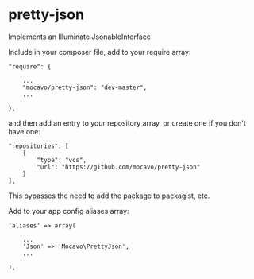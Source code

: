 pretty-json
===========

Implements an Illuminate JsonableInterface

Include in your composer file, add to your require array:


	"require": {

		...
		"mocavo/pretty-json": "dev-master",
		...

	},

and then add an entry to your repository array, or create one if you don't have one:


	"repositories": [
	    {
	        "type": "vcs",
	        "url": "https://github.com/mocavo/pretty-json"
	    }
	],

This bypasses the need to add the package to packagist, etc.

Add to your app config aliases array:


	'aliases' => array(

		...
		'Json' => 'Mocavo\PrettyJson',
		...

	),